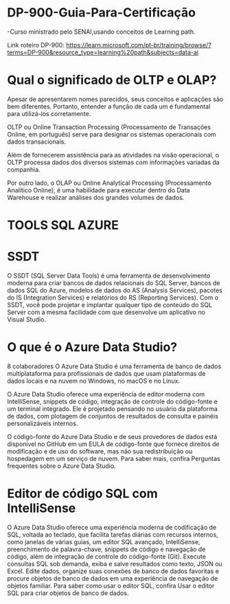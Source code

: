# DP-900-Guia-Para-Certificação
-Curso ministrado pelo SENAI,usando conceitos de Learning path.

Link roteiro DP-900: https://learn.microsoft.com/pt-br/training/browse/?terms=DP-900&resource_type=learning%20path&subjects=data-ai


# Qual o significado de OLTP e OLAP?
Apesar de apresentarem nomes parecidos, seus conceitos e aplicações são bem diferentes. Portanto, entender a função de cada um é fundamental para utilizá-los corretamente.

OLTP ou Online Transaction Processing (Processamento de Transações Online, em português) serve para designar os sistemas operacionais com dados transacionais. 

Além de fornecerem assistência para as atividades na visão operacional, o OLTP processa dados dos diversos sistemas com informações variadas da companhia.

Por outro lado, o OLAP ou Online Analytical Processing (Processamento Analítico Online), é uma habilidade para executar dentro do Data Warehouse e realizar análises dos grandes volumes de dados. 


# TOOLS SQL AZURE 

# SSDT 

O SSDT (SQL Server Data Tools) é uma ferramenta de desenvolvimento moderna para criar bancos de dados relacionais do SQL Server, bancos de dados SQL do Azure, modelos de dados do AS (Analysis Services), pacotes do IS (Integration Services) e relatórios do RS (Reporting Services). Com o SSDT, você pode projetar e implantar qualquer tipo de conteúdo do SQL Server com a mesma facilidade com que desenvolve um aplicativo no Visual Studio.

# O que é o Azure Data Studio?

8 colaboradores
O Azure Data Studio é uma ferramenta de banco de dados multiplataforma para profissionais de dados que usam plataformas de dados locais e na nuvem no Windows, no macOS e no Linux.

O Azure Data Studio oferece uma experiência de editor moderna com IntelliSense, snippets de código, integração de controle do código-fonte e um terminal integrado. Ele é projetado pensando no usuário da plataforma de dados, com plotagem de conjuntos de resultados de consulta e painéis personalizáveis internos.

O código-fonte do Azure Data Studio e de seus provedores de dados está disponível no GitHub em um EULA de código-fonte que fornece direitos de modificação e de uso do software, mas não sua redistribuição ou hospedagem em um serviço de nuvem. Para saber mais, confira Perguntas frequentes sobre o Azure Data Studio.

# Editor de código SQL com IntelliSense

O Azure Data Studio oferece uma experiência moderna de codificação de SQL, voltada ao teclado, que facilita tarefas diárias com recursos internos, como janelas de várias guias, um editor SQL avançado, IntelliSense, preenchimento de palavra-chave, snippets de código e navegação de código, além de integração de controle do código-fonte (Git). Execute consultas SQL sob demanda, exiba e salve resultados como texto, JSON ou Excel. Edite dados, organize suas conexões de banco de dados favoritas e procure objetos de banco de dados em uma experiência de navegação de objetos familiar. Para saber como usar o editor SQL, confira Usar o editor SQL para criar objetos de banco de dados.
